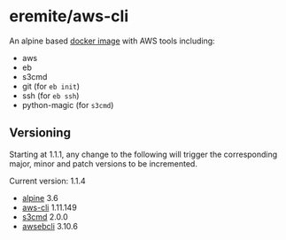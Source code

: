 # eremite/aws-cli

An alpine based [docker image](https://hub.docker.com/r/eremite/aws-cli/) with AWS tools including:

* aws
* eb
* s3cmd
* git (for `eb init`)
* ssh (for `eb ssh`)
* python-magic (for `s3cmd`)

## Versioning

Starting at 1.1.1, any change to the following will trigger the corresponding major, minor and patch
versions to be incremented.

Current version: 1.1.4

* [alpine](https://hub.docker.com/r/library/alpine/tags/) 3.6
* [aws-cli](https://github.com/aws/aws-cli/releases) 1.11.149
* [s3cmd](https://github.com/s3tools/s3cmd/releases) 2.0.0
* [awsebcli](https://pypi.python.org/pypi/awsebcli/) 3.10.6
